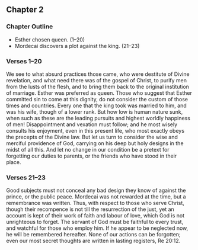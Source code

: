 ## Chapter 2

### Chapter Outline

- Esther chosen queen. (1–20)
- Mordecai discovers a plot against the king. (21–23)

### Verses 1–20

We see to what absurd practices those came, who were destitute of Divine revelation, and what need there was of the gospel of Christ, to purify men from the lusts of the flesh, and to bring them back to the original institution of marriage. Esther was preferred as queen. Those who suggest that Esther committed sin to come at this dignity, do not consider the custom of those times and countries. Every one that the king took was married to him, and was his wife, though of a lower rank. But how low is human nature sunk, when such as these are the leading pursuits and highest worldly happiness of men! Disappointment and vexation must follow; and he most wisely consults his enjoyment, even in this present life, who most exactly obeys the precepts of the Divine law. But let us turn to consider the wise and merciful providence of God, carrying on his deep but holy designs in the midst of all this. And let no change in our condition be a pretext for forgetting our duties to parents, or the friends who have stood in their place.

### Verses 21–23

Good subjects must not conceal any bad design they know of against the prince, or the public peace. Mordecai was not rewarded at the time, but a remembrance was written. Thus, with respect to those who serve Christ, though their recompence is not till the resurrection of the just, yet an account is kept of their work of faith and labour of love, which God is not unrighteous to forget. The servant of God must be faithful to every trust, and watchful for those who employ him. If he appear to be neglected now, he will be remembered hereafter. None of our actions can be forgotten; even our most secret thoughts are written in lasting registers, Re 20:12.


